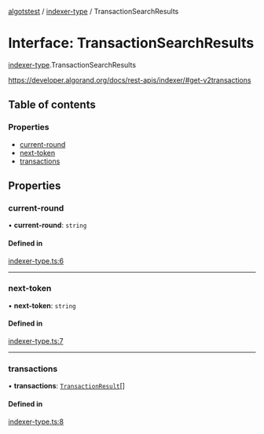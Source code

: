 [algotstest](../README.md) / [indexer-type](../modules/indexer_type.md) / TransactionSearchResults

# Interface: TransactionSearchResults

[indexer-type](../modules/indexer_type.md).TransactionSearchResults

https://developer.algorand.org/docs/rest-apis/indexer/#get-v2transactions

## Table of contents

### Properties

- [current-round](indexer_type.TransactionSearchResults.md#current-round)
- [next-token](indexer_type.TransactionSearchResults.md#next-token)
- [transactions](indexer_type.TransactionSearchResults.md#transactions)

## Properties

### current-round

• **current-round**: `string`

#### Defined in

[indexer-type.ts:6](https://github.com/algorandfoundation/algokit-utils-ts/blob/4edaa90/src/indexer-type.ts#L6)

___

### next-token

• **next-token**: `string`

#### Defined in

[indexer-type.ts:7](https://github.com/algorandfoundation/algokit-utils-ts/blob/4edaa90/src/indexer-type.ts#L7)

___

### transactions

• **transactions**: [`TransactionResult`](indexer_type.TransactionResult.md)[]

#### Defined in

[indexer-type.ts:8](https://github.com/algorandfoundation/algokit-utils-ts/blob/4edaa90/src/indexer-type.ts#L8)
